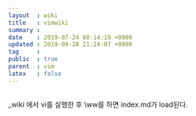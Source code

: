 ```yaml
---
layout  : wiki
title   : vimwiki
summary : 
date    : 2019-07-24 00:14:19 +0900
updated : 2019-09-28 21:24:07 +0900
tag     : 
public  : true
parent  : vim
latex   : false
---
```


## 

_wiki 에서 vi를 실행한 후 \ww를 하면 index.md가 load된다.
